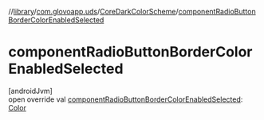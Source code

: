 //[library](../../../index.md)/[com.glovoapp.uds](../index.md)/[CoreDarkColorScheme](index.md)/[componentRadioButtonBorderColorEnabledSelected](component-radio-button-border-color-enabled-selected.md)

# componentRadioButtonBorderColorEnabledSelected

[androidJvm]\
open override val [componentRadioButtonBorderColorEnabledSelected](component-radio-button-border-color-enabled-selected.md): [Color](https://developer.android.com/reference/kotlin/androidx/compose/ui/graphics/Color.html)
